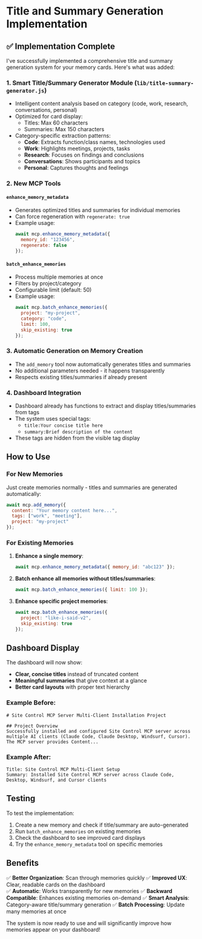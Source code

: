 # Title and Summary Generation Implementation

## ✅ Implementation Complete

I've successfully implemented a comprehensive title and summary generation system for your memory cards. Here's what was added:

### 1. **Smart Title/Summary Generator Module** (`lib/title-summary-generator.js`)
- Intelligent content analysis based on category (code, work, research, conversations, personal)
- Optimized for card display:
  - Titles: Max 60 characters
  - Summaries: Max 150 characters
- Category-specific extraction patterns:
  - **Code**: Extracts function/class names, technologies used
  - **Work**: Highlights meetings, projects, tasks
  - **Research**: Focuses on findings and conclusions
  - **Conversations**: Shows participants and topics
  - **Personal**: Captures thoughts and feelings

### 2. **New MCP Tools**

#### `enhance_memory_metadata`
- Generates optimized titles and summaries for individual memories
- Can force regeneration with `regenerate: true`
- Example usage:
  ```javascript
  await mcp.enhance_memory_metadata({ 
    memory_id: "123456", 
    regenerate: false 
  });
  ```

#### `batch_enhance_memories`
- Process multiple memories at once
- Filters by project/category
- Configurable limit (default: 50)
- Example usage:
  ```javascript
  await mcp.batch_enhance_memories({ 
    project: "my-project",
    category: "code",
    limit: 100,
    skip_existing: true 
  });
  ```

### 3. **Automatic Generation on Memory Creation**
- The `add_memory` tool now automatically generates titles and summaries
- No additional parameters needed - it happens transparently
- Respects existing titles/summaries if already present

### 4. **Dashboard Integration**
- Dashboard already has functions to extract and display titles/summaries from tags
- The system uses special tags:
  - `title:Your concise title here`
  - `summary:Brief description of the content`
- These tags are hidden from the visible tag display

## How to Use

### For New Memories
Just create memories normally - titles and summaries are generated automatically:
```javascript
await mcp.add_memory({
  content: "Your memory content here...",
  tags: ["work", "meeting"],
  project: "my-project"
});
```

### For Existing Memories
1. **Enhance a single memory**:
   ```javascript
   await mcp.enhance_memory_metadata({ memory_id: "abc123" });
   ```

2. **Batch enhance all memories without titles/summaries**:
   ```javascript
   await mcp.batch_enhance_memories({ limit: 100 });
   ```

3. **Enhance specific project memories**:
   ```javascript
   await mcp.batch_enhance_memories({ 
     project: "like-i-said-v2",
     skip_existing: true 
   });
   ```

## Dashboard Display

The dashboard will now show:
- **Clear, concise titles** instead of truncated content
- **Meaningful summaries** that give context at a glance
- **Better card layouts** with proper text hierarchy

### Example Before:
```
# Site Control MCP Server Multi-Client Installation Project

## Project Overview
Successfully installed and configured Site Control MCP server across multiple AI clients (Claude Code, Claude Desktop, Windsurf, Cursor). The MCP server provides Content...
```

### Example After:
```
Title: Site Control MCP Multi-Client Setup
Summary: Installed Site Control MCP server across Claude Code, Desktop, Windsurf, and Cursor clients
```

## Testing

To test the implementation:
1. Create a new memory and check if title/summary are auto-generated
2. Run `batch_enhance_memories` on existing memories
3. Check the dashboard to see improved card displays
4. Try the `enhance_memory_metadata` tool on specific memories

## Benefits

✅ **Better Organization**: Scan through memories quickly
✅ **Improved UX**: Clear, readable cards on the dashboard  
✅ **Automatic**: Works transparently for new memories
✅ **Backward Compatible**: Enhances existing memories on-demand
✅ **Smart Analysis**: Category-aware title/summary generation
✅ **Batch Processing**: Update many memories at once

The system is now ready to use and will significantly improve how memories appear on your dashboard!
